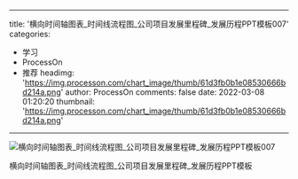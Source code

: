 
---
title: '横向时间轴图表_时间线流程图_公司项目发展里程碑_发展历程PPT模板007'
categories: 
 - 学习
 - ProcessOn
 - 推荐
headimg: 'https://img.processon.com/chart_image/thumb/61d3fb0b1e08530666bd214a.png'
author: ProcessOn
comments: false
date: 2022-03-08 01:20:20
thumbnail: 'https://img.processon.com/chart_image/thumb/61d3fb0b1e08530666bd214a.png'
---

<div>   
<img class="thumb" alt="横向时间轴图表_时间线流程图_公司项目发展里程碑_发展历程PPT模板007" src="https://img.processon.com/chart_image/thumb/61d3fb0b1e08530666bd214a.png" referrerpolicy="no-referrer">
<p>横向时间轴图表_时间线流程图_公司项目发展里程碑_发展历程PPT模板</p>  
</div>
            
